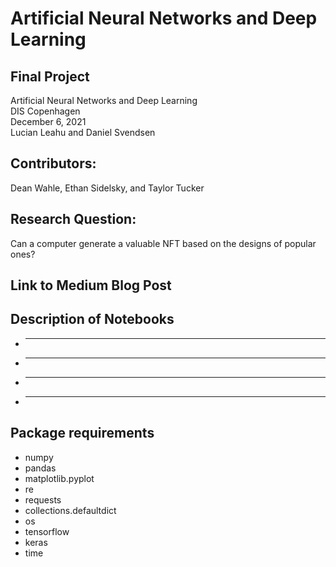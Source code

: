 # Artificial Neural Networks and Deep Learning
## Final Project  
Artificial Neural Networks and Deep Learning  
DIS Copenhagen  
December 6, 2021  
Lucian Leahu and Daniel Svendsen  

## Contributors:
Dean Wahle, Ethan Sidelsky, and Taylor Tucker

## Research Question:
Can a computer generate a valuable NFT based on the designs of popular ones?

## Link to Medium Blog Post


## Description of Notebooks
- ____  


- ____  


- ____  


- ____  


## Package requirements
- numpy
- pandas
- matplotlib.pyplot
- re
- requests
- collections.defaultdict
- os
- tensorflow
- keras
- time
